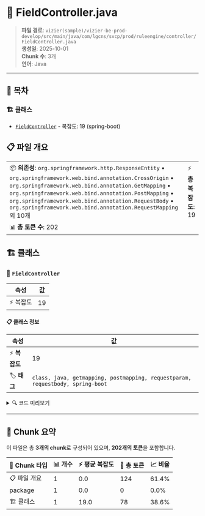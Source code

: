# 📄 FieldController.java

> **파일 경로**: `vizier(sample)/vizier-be-prod-develop/src/main/java/com/lgcns/svcp/prod/ruleengine/controller/FieldController.java`  
> **생성일**: 2025-10-01  
> **Chunk 수**: 3개  
> **언어**: Java
---

## 📑 목차

### 🏗️ 클래스
- [`FieldController`](#class-fieldcontroller) - 복잡도: 19 (spring-boot)

## 📋 파일 개요

| | |
|--|--|
| 📦 **의존성**: `org.springframework.http.ResponseEntity` • `org.springframework.web.bind.annotation.CrossOrigin` • `org.springframework.web.bind.annotation.GetMapping` • `org.springframework.web.bind.annotation.PostMapping` • `org.springframework.web.bind.annotation.RequestBody` • `org.springframework.web.bind.annotation.RequestMapping` 외 10개 | ⚡ **총 복잡도**: 19 |
| 📊 **총 토큰 수**: 202 |  |



## 🏗️ 클래스

### <a id="class-fieldcontroller"></a>🎯 `FieldController`

| 속성 | 값 |
|------|----|
| ⚡ 복잡도 | 19 |



#### 📋 클래스 정보

| 속성 | 값 |
|------|----|
| ⚡ **복잡도** | 19 || 📍 **라인 범위** | 27-27 |
| 🏷️ **태그** | `class, java, getmapping, postmapping, requestparam, requestbody, spring-boot` || 🏗️ **프레임워크** | `spring-boot` |

<details>
<summary>🔍 코드 미리보기</summary>

```java
public class FieldController {
	
	private final FieldService fieldService;
	
	@GetMapping
	@Operation(summary = "search field", description = "search field")
	public PageResult<FieldDto> searchField(@RequestParam(name = "page") Integer page, @RequestParam(name = "size") Integer size, 
				@RequestParam(name = "type", required = false) String type, @RequestParam(name = "value", required = false) String value, HttpServletRequest request) {
		
		FieldSearchPagingDto searchPaging = new FieldSearchPagingDto();
		searchPaging.setPage(page);
		searchPaging.setSize(size);
		searchPaging.setType(type);
		searchPaging.setValue(value);
	    return fieldService.retrieveAllFields(searchPaging);
	}
	
	@PostMapping
	@Operation(summary = "save field", description = "save field")
	public void saveField(@Re...
```

**Chunk 정보**
- 🆔 **ID**: `0907fa02feed`
- 📍 **라인**: 27-27
- 📊 **토큰**: 78
- 🏷️ **태그**: `class, java, getmapping, postmapping, requestparam...`

</details>

---





## 🧩 Chunk 요약

이 파일은 총 **3개의 chunk**로 구성되어 있으며, **202개의 토큰**을 포함합니다.

| 🧩 Chunk 타입 | 📊 개수 | ⚡ 평균 복잡도 | 📝 총 토큰 | 📈 비율 |
|---------------|--------|-------------|----------|--------|
| 📋 파일 개요 | 1 | 0.0 | 124 | 61.4% |
| package | 1 | 0.0 | 0 | 0.0% |
| 🏗️ 클래스 | 1 | 19.0 | 78 | 38.6% |

